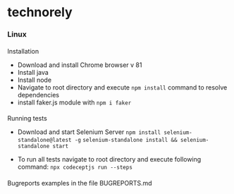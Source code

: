 # technorely
### Linux
#### 
Installation

- Download and install Chrome browser v 81
- Install java
- Install node
- Navigate to root directory and execute ```npm install``` command to resolve dependencies
- install faker.js module with ```npm i faker```

#### 

Running tests

- Download and start Selenium Server
```npm install selenium-standalone@latest -g```
```selenium-standalone install && selenium-standalone start```

- To run all tests navigate to root directory and execute following command: 
```npx codeceptjs run --steps```

#### 

Bugreports examples in the file BUGREPORTS.md
